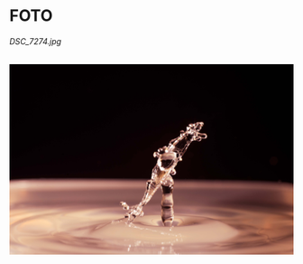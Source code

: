 # FOTO
###### DSC_7274.jpg
![alt text](https://github.com/kocevjak/qappka/blob/main/foto/DSC_7274.jpg?raw=true)
